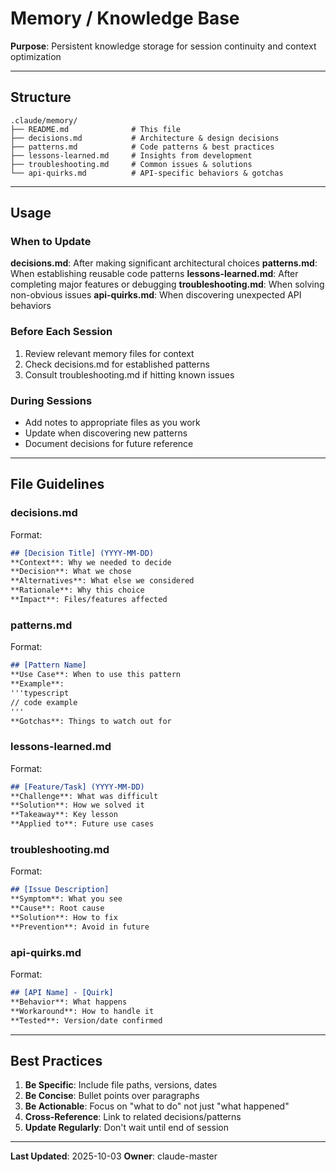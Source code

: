 # Memory / Knowledge Base

**Purpose**: Persistent knowledge storage for session continuity and context optimization

---

## Structure

```
.claude/memory/
├── README.md              # This file
├── decisions.md           # Architecture & design decisions
├── patterns.md            # Code patterns & best practices
├── lessons-learned.md     # Insights from development
├── troubleshooting.md     # Common issues & solutions
└── api-quirks.md          # API-specific behaviors & gotchas
```

---

## Usage

### When to Update

**decisions.md**: After making significant architectural choices
**patterns.md**: When establishing reusable code patterns
**lessons-learned.md**: After completing major features or debugging
**troubleshooting.md**: When solving non-obvious issues
**api-quirks.md**: When discovering unexpected API behaviors

### Before Each Session

1. Review relevant memory files for context
2. Check decisions.md for established patterns
3. Consult troubleshooting.md if hitting known issues

### During Sessions

- Add notes to appropriate files as you work
- Update when discovering new patterns
- Document decisions for future reference

---

## File Guidelines

### decisions.md
Format:
```markdown
## [Decision Title] (YYYY-MM-DD)
**Context**: Why we needed to decide
**Decision**: What we chose
**Alternatives**: What else we considered
**Rationale**: Why this choice
**Impact**: Files/features affected
```

### patterns.md
Format:
```markdown
## [Pattern Name]
**Use Case**: When to use this pattern
**Example**:
'''typescript
// code example
'''
**Gotchas**: Things to watch out for
```

### lessons-learned.md
Format:
```markdown
## [Feature/Task] (YYYY-MM-DD)
**Challenge**: What was difficult
**Solution**: How we solved it
**Takeaway**: Key lesson
**Applied to**: Future use cases
```

### troubleshooting.md
Format:
```markdown
## [Issue Description]
**Symptom**: What you see
**Cause**: Root cause
**Solution**: How to fix
**Prevention**: Avoid in future
```

### api-quirks.md
Format:
```markdown
## [API Name] - [Quirk]
**Behavior**: What happens
**Workaround**: How to handle it
**Tested**: Version/date confirmed
```

---

## Best Practices

1. **Be Specific**: Include file paths, versions, dates
2. **Be Concise**: Bullet points over paragraphs
3. **Be Actionable**: Focus on "what to do" not just "what happened"
4. **Cross-Reference**: Link to related decisions/patterns
5. **Update Regularly**: Don't wait until end of session

---

**Last Updated**: 2025-10-03
**Owner**: claude-master
